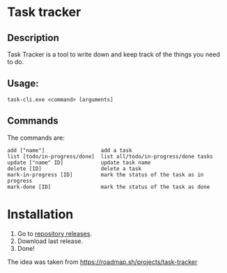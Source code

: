 # Task tracker
## Description
 Task Tracker is a tool to write down and keep track of the things you need to do.


## Usage:
```
task-cli.exe <command> [arguments]
```
## Commands

The commands are:

```
add ["name"]                  add a task
list [todo/in-progress/done]  list all/todo/in-progress/done tasks
update ["name" ID]            update task name
delete [ID]                   delete a task
mark-in-progress [ID]         mark the status of the task as in progress
mark-done [ID]                mark the status of the task as done
```

# Installation
1. Go to [repository releases](https://github.com/lr1ne/Task-Tracker/releases).
2. Download last release.
3. Done!

The idea was taken from https://roadmap.sh/projects/task-tracker
